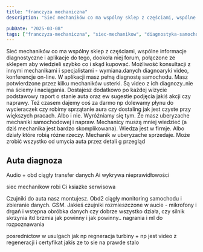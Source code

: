 ```yaml
---
title: "franczyza mechaniczna"
description: "Sieć mechaników co ma wspólny sklep z częściami, wspólne informacje diagnostyczne i aplikacje do tego, dookoła niej forum, połączone ze sklepem aby wiedzieli sz..."

pubDate: "2025-03-08"
tags: ["franczyza-mechaniczna", "siec-mechanikow", "diagnostyka-samochodowa", "innowacje-technologiczne", "uberyzacja-mechaniki", "monitorowanie-samochodu", "regeneracja-turbiny"]
---
```


Sieć mechaników co ma wspólny sklep z częściami, wspólne informacje diagnostyczne i aplikacje do tego, dookoła niej forum, połączone ze sklepem aby wiedzieli szybko co i skąd kupować. Możliwość konsultacji z innymi mechanikami i specjalistami - wymiana.danych diagnoaryki video, konferencje on-line.  W aplikacji masz pełną diagnostę samochodu. Masz potwierdzone przez kilku mechaników usterki. Są video z ich diagnozy..nie ma ściemy i naciągania. Dostajesz dodatkowo po każdej wizycie podstawowy raport o stanie auta oraz ew sugestie podjęcia jakiś akcji czy naprawy. Też czasem dajemy coś za darmo np dolewamy płynu do wycieraczek czy robimy sprzątanie aura czy dostaling jak jest czyste przy większych pracach. Albo i nie. Wyróżniamy się tym. Że masz uberyzache mechaniki samochodowej i napraw. Mechanicy muszą mniej wiedzieć (a dziś mechanika jest bardzo skomplikowana). Wiedza jest w firmje. Albo działy które robią różne rzeczy. Mechanik w uberyzache sprzedaje. Może zrobić wszystko od umycia auta przez detali g przegląd 

## Auta diagnoza
Audio + obd ciągły transfer danych
Ai wykrywa nieprawidłowości

siec mechanikow robi Ci ksiazke serwisowa


Czujniki do auta nasz montujesz. Obd2 ciągły monitoring samochodu i zbieranie danych. GSM. Jakieś czujniki rozmieszczone w aucie - mikrofony i drgań i wstępna obróbka danych czy dobrze wszystko działa, czy silnik skrzynia itd brzmia jak powinny i jak powinny.. nagrania i ml do rozpoznawania

posrednictow w usulgach jak np regneracja turbiny + np jest video z regeneracji i certyfikat jakis ze to sie na prawde stalo


